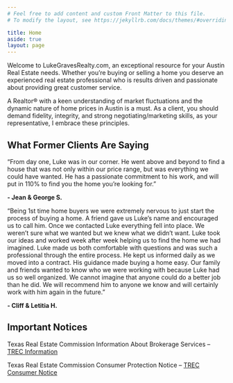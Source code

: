 ```yaml
---
# Feel free to add content and custom Front Matter to this file.
# To modify the layout, see https://jekyllrb.com/docs/themes/#overriding-theme-defaults

title: Home
aside: true
layout: page
---
```


Welcome to LukeGravesRealty.com, an exceptional resource for your Austin Real Estate needs. Whether you’re buying or selling a home you deserve an experienced real estate professional who is results driven and passionate about providing great customer service.

A Realtor® with a keen understanding of market fluctuations and the dynamic nature of home prices in Austin is a must. As a client, you should demand fidelity, integrity, and strong negotiating/marketing skills, as your representative, I embrace these principles.

## What Former Clients Are Saying

“From day one, Luke was in our corner. He went above and beyond to find a house that was not only within our price range, but was everything we could have wanted. He has a passionate commitment to his work, and will put in 110% to find you the home you’re looking for.”

<strong class="sig">- Jean & George S.</strong>


“Being 1st time home buyers we were extremely nervous to just start the process of buying a home. A friend gave us Luke’s name and encouraged us to call him. Once we contacted Luke everything fell into place. We weren’t sure what we wanted but we knew what we didn’t want. Luke took our ideas and worked week after week helping us to find the home we had imagined. Luke made us both comfortable with questions and was such a professional through the entire process. He kept us informed daily as we moved into a contract. His guidance made buying a home easy. Our family and friends wanted to know who we were working with because Luke had us so well organized. We cannot imagine that anyone could do a better job than he did. We will recommend him to anyone we know and will certainly work with him again in the future.”

<strong class="sig">- Cliff & Letitia H.</strong>

## Important Notices

Texas Real Estate Commission Information About Brokerage Services – [TREC Information](assets/IABS.pdf)

Texas Real Estate Commission Consumer Protection Notice – [TREC Consumer Notice](assets/Consumer-Protection-Notice.pdf)
